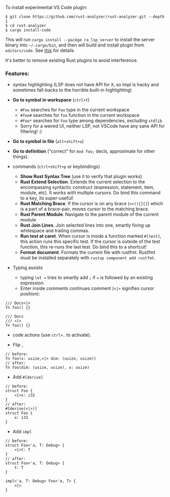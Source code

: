 To install experimental VS Code plugin:

```
$ git clone https://github.com/rust-analyzer/rust-analyzer.git --depth 1
$ cd rust-analyzer
$ cargo install-code
```

This will run `cargo install --packge ra_lsp_server` to install the
server binary into `~/.cargo/bin`, and then will build and install
plugin from `editors/code`. See
[this](https://github.com/matklad/rust-analyzer/blob/cc76b0d31d8ba013c499dd3a4ca69b37004795e6/crates/tools/src/main.rs#L192)
for details

It's better to remove existing Rust plugins to avoid interference.

### Features:

* syntax highlighting (LSP does not have API for it, so impl is hacky
  and sometimes fall-backs to the horrible built-in highlighting)

* **Go to symbol in workspace** (`ctrl+t`)
  - `#Foo` searches for `Foo` type in the current workspace
  - `#foo#` searches for `foo` function in the current workspace
  - `#Foo*` searches for `Foo` type among dependencies, excluding `stdlib`
  - Sorry for a weired UI, neither LSP, not VSCode have any sane API for filtering! :)

* **Go to symbol in file** (`alt+shift+o`)

* **Go to definition** ("correct" for `mod foo;` decls, approximate for other things).

* commands (`ctrl+shift+p` or keybindings)
  - **Show Rust Syntax Tree** (use it to verify that plugin works)
  - **Rust Extend Selection**. Extends the current selection to the
    encompassing syntactic construct (expression, statement, item,
    module, etc). It works with multiple cursors. Do bind this command
    to a key, its super-useful!
  - **Rust Matching Brace**. If the cursor is on any brace
    (`<>(){}[]`) which is a part of a brace-pair, moves cursor to the
    matching brace.
  - **Rust Parent Module**. Navigate to the parent module of the current module
  - **Rust Join Lines**. Join selected lines into one, smartly fixing
    up whitespace and trailing commas.
  - **Run test at caret**. When cursor is inside a function marked
    `#[test]`, this action runs this specific test. If the cursor is
    outside of the test function, this re-runs the last test. Do bind
    this to a shortcut!
  - **Format document**. Formats the current file with rustfmt.
    Rustfmt must be installed separately with `rustup component add rustfmt`.

* Typing assists
  - typing `let =` tries to smartly add `;` if `=` is followed by an existing expression.
  - Enter inside comments continues comment (`<|>` signifies cursor position):

```
/// Docs<|>
fn foo() {}
```

```
/// Docs
/// <|>
fn foo() {}
```

* code actions (use `ctrl+.` to activate).



- Flip `,`

```
// before:
fn foo(x: usize,<|> dim: (usize, usize))
// after:
fn foo(dim: (usize, usize), x: usize)
```

- Add `#[derive]`

```
// before:
struct Foo {
    <|>x: i32
}
// after:
#[derive(<|>)]
struct Foo {
    x: i32
}
```

- Add `impl`

```
// before:
struct Foo<'a, T: Debug> {
    <|>t: T
}
// after:
struct Foo<'a, T: Debug> {
    t: T
}

impl<'a, T: Debug> Foo<'a, T> {
    <|>
}
```
